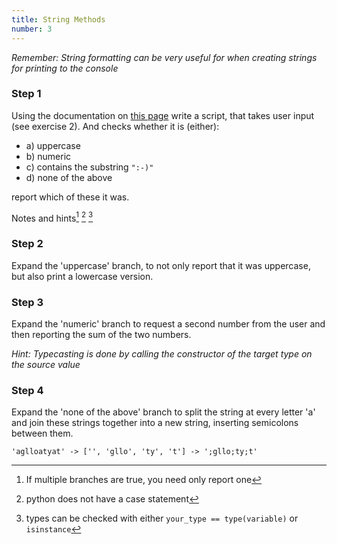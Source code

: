 ```yaml
---
title: String Methods
number: 3
---
```


*Remember: String formatting can be very useful for when creating strings for printing to the console*

### Step 1

Using the documentation on [this page](https://docs.python.org/3/library/stdtypes.html#string-methods) write a script, that takes user input (see exercise 2).
And checks whether it is (either):

- a) uppercase
- b) numeric
- c) contains the substring `":-)"`
- d) none of the above

report which of these it was.

Notes and hints[^branches] [^case] [^typechecking]

[^branches]: 
	If multiple branches are true, you need only report one

[^case]: 
	python does not have a case statement

[^typechecking]:
	types can be checked with either `your_type == type(variable)` or `isinstance`

### Step 2

Expand the 'uppercase' branch, to not only report that it was uppercase, but also print a lowercase version.

### Step 3

Expand the 'numeric' branch to request a second number from the user and then reporting the sum of the two numbers.

*Hint: Typecasting is done by calling the constructor of the target type on the source value*

### Step 4

Expand the 'none of the above' branch to split the string at every letter 'a' and join these strings together into a new string, inserting semicolons between them.

`'aglloatyat' -> ['', 'gllo', 'ty', 't'] -> ';gllo;ty;t'`
